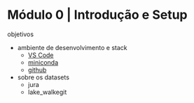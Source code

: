# Módulo 0 | Introdução e Setup

objetivos
  * ambiente de desenvolvimento e stack
    * [VS Code](https://code.visualstudio.com/)
    * [miniconda](https://docs.conda.io/en/latest/miniconda.html)
    * [github](https://github.com/)
  * sobre os datasets
    * jura
    * lake_walkegit